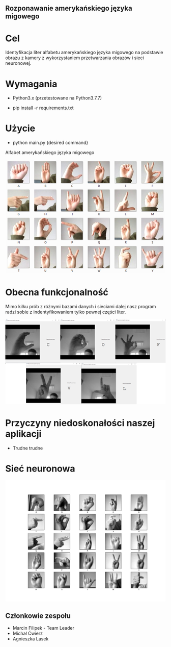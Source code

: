 ## Rozponawanie amerykańskiego języka migowego


# Cel

Identyfikacja liter alfabetu amerykańskiego języka migowego na podstawie obrazu z kamery z wykorzystaniem przetwarzania obrazów i sieci neuronowej.

# Wymagania

- Python3.x (przetestowane na Python3.7.7)

- pip install -r requirements.txt

# Użycie

- python main.py {desired command}

Alfabet amerykańskiego języka migowego

![alt text](./Images/signs.png)

# Obecna funkcjonalność

Mimo kilku prób z różnymi bazami danych i sieciami dalej nasz program radzi sobie z indentyfikowaniem tylko pewnej części liter.

![alt text](./Images/examples.png)

# Przyczyny niedoskonałości naszej aplikacji

- Trudne trudne

# Sieć neuronowa

![alt text](./Images/training_set.png)

## Członkowie zespołu

- Marcin Filipek - Team Leader
- Michał Ćwierz
- Agnieszka Lasek
